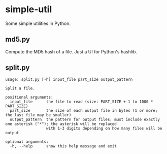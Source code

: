 # simple-util
Some simple utilities in Python.

## md5.py
Compute the MD5 hash of a file. Just a UI for Python's hashlib.

## split.py
```
usage: split.py [-h] input_file part_size output_pattern

Split a file.

positional arguments:
  input_file      the file to read (size: PART_SIZE + 1 to 1000 * PART_SIZE)
  part_size       the size of each output file in bytes (1 or more; the last file may be smaller)
  output_pattern  the pattern for output files; must include exactly one asterisk ("*"); the asterisk will be replaced
                  with 1-3 digits depending on how many files will be output

optional arguments:
  -h, --help      show this help message and exit
```
